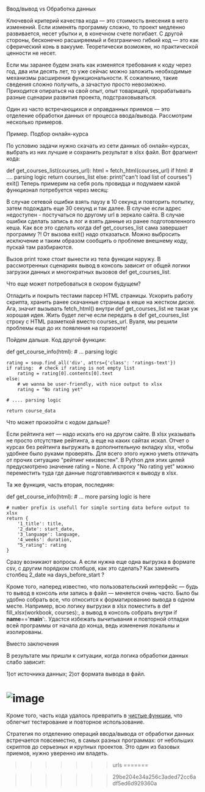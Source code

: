 Ввод/вывод vs Обработка данных


Ключевой критерий качества кода — это стоимость внесения в него изменений. 
Если изменять программу сложно, то проект медленно развивается, несет убытки 
и, в конечном счете погибает. С другой стороны, бесконечно расширяемый и 
безгранично гибкий код — это как сферический конь в вакууме. Теоретически 
возможен, но практической ценности не несет.

Если мы заранее будем знать как изменятся требования к коду через год, два или 
десять лет, то уже сейчас можно заложить необходимые механизмы расширения 
функциональности. К сожалению, такие сведения сложно получить, а зачастую 
просто невозможно. Приходится опираться на свой опыт, опыт товарищей, 
прорабатывать разные сценарии развития проекта, подстраховываться.

Один из часто встречающихся и оправданных приемов — это отделение обработки 
данных от процесса ввода/вывода. Рассмотрим несколько примеров.

Пример. Подбор онлайн-курса


По условию задачи нужно скачать из сети данных об онлайн-курсах, выбрать из 
них лучшие и сохранить результат в xlsx файл. Вот фрагмент кода:

def get_courses_list(courses_url):
    html = fetch_html(courses_url)
    if html:
        # .... parsing logic
        return courses_list
    else:
        print("can't load list of courses")
        exit()
Теперь примерим на себя роль провидца и подумаем какой функционал потребуется 
через месяц:

В случае сетевой ошибки взять паузу в 10 секунд и повторить попытку, затем 
подождать еще 30 секунд и так далее.
В случае если адрес недоступен - постучаться по другому url в зеркало сайта.
В случае ошибки сделать запись в лог и взять данные из ранее подготовленного 
кеша.
Как все это сделать когда def get_courses_list сама завершает программу ?! От 
вызова exit() надо отказаться. Можно выбросить исключение и таким образом 
сообщить о проблеме внешнему коду, пускай там разбираются.

Вызов print тоже стоит вынести из тела функции наружу. В рассмотренных 
сценариях вывод в консоль зависит от общей логики загрузки данных и 
многократных вызовов def get_courses_list.

Что еще может потребоваться в скором будущем?

Отладить и покрыть тестами парсер HTML страницы.
Ускорить работу скрипта, хранить ранее скачанные страницы в кеше на жестком 
диске.
Ага, значит вызывать fetch_html() внутри def get_courses_list не такая уж 
хорошая идея. Жить будет легче если передать в def get_courses_list строку с 
HTML разметкой вместо courses_url. Вуаля, мы решили проблемы еще до их 
появления на горизонте!

Пойдем дальше. Код другой функции:

def get_course_info(html):
    # ...  parsing logic

    rating = soup.find_all('div', attrs={'class': 'ratings-text'})
    if rating:  # check if rating is not empty list
        rating = rating[0].contents[0].text
    else:
        # we wanna be user-friendly, with nice output to xlsx
        rating = "No rating yet"

    # .... parsing logic

    return course_data
Что может произойти с кодом дальше?

Если рейтинга нет — надо искать его на другом сайте.
В xlsx указывать не просто отсутствие рейтинга, а еще на каких сайтах искал.
Отчет о курсах без рейтинга выгружать в дополнительную вкладку xlsx, чтобы 
удобнее было руками проверять.
Для всего этого нужно уметь отличать от прочих ситуацию "рейтинг неизвестен". 
В Python для этих целей предусмотрено значение rating = None. А строку "No 
rating yet" можно переместить туда где данные подготавливаются к выводу в xlsx.

Та же функция, часть вторая, последняя:

def get_course_info(html):
    # ... more parsing logic is here

    # number prefix is usefull for simple sorting data before output to xlsx
    return {
        '1_title': title,
        '2_date': start_date,
        '3_language': language,
        '4_weeks': duration,
        "5_rating": rating
    }
Сразу возникают вопросы. А если нужна еще одна выгрузка в формате csv, с 
другим порядком столбцов, как это сделать? Как заменить столбец 2_date на 
days_before_start ?

Кроме того, наперед известно, что пользовательский интерфейс — будь то вывод в 
консоль или запись в файл — меняется очень часто. Было бы удобно собрать все, 
что относится к форматированию вывода в одном месте. Например, всю логику 
выгрузки в xlsx поместить в def fill_xlsx(workbook, courses):, а вывод в 
консоль собрать внутри if __name__=='__main__':. Удастся избежать вычитывания 
и повторной отладки всей программы от начала до конца, ведь изменения локальны 
и изолированы.

Вместо заключения


В результате мы пришли к ситуации, когда логика обработки данных слабо зависит:

1)от источника данных;
2)от формата вывода в файл.

![image](https://dvmn.org/filer/canonical/1594117412/678/)
=======
Кроме того, часть кода удалось превратить в [чистые функции](https://devman.org/encyclopedia/decomposition/decomposition_pure_functions/), что облегчит 
тестирование и повторное использование.

Стратегия по отделению операций ввода/вывода от обработки данных встречается 
повсеместно, в самых разных программах: от небольших скриптов до серьезных и 
крупных проектов. Это один из базовых приемов, нужно уверенно им владеть.

>>>>>>> urls
=======

>>>>>>> 29be204e34a256c3aded72cc6adf5ed6d929360a
